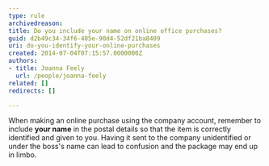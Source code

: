 ```yaml
---
type: rule
archivedreason: 
title: Do you include your name on online office purchases?
guid: d2b49c34-34f6-405e-90d4-52df21ba8409
uri: do-you-identify-your-online-purchases
created: 2014-07-04T07:15:57.0000000Z
authors:
- title: Joanna Feely
  url: /people/joanna-feely
related: []
redirects: []

---
```


When making an online purchase using the company account, remember to include  **your name** in the postal details so that the item is correctly identified and given to you. Having it sent to the company unidentified or under the boss's name can lead to confusion and the package may end up in limbo. 

<!--endintro-->
